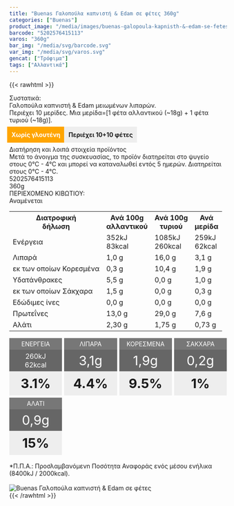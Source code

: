```yaml
---
title: "Buenas Γαλοπούλα καπνιστή & Edam σε φέτες 360g"
categories: ["Buenas"]
product_image: "/media/images/buenas-galopoula-kapnisth-&-edam-se-fetes.jpg"
barcode: "5202576415113"
varos: "360g"
bar_img: "/media/svg/barcode.svg"
var_img: "/media/svg/varos.svg"
gencat: ["Τρόφιμα"]
tags: ["Αλλαντικά"]
---
```

{{< rawhtml >}}

<div class="sload125"><div class="product"><div id="sistatika">Συστατικά:</div><div class="alltext">Γαλοπούλα καπνιστή &amp; Edam μειωμένων λιπαρών.<br>Περιέχει 10 μερίδες. Μια μερίδα=[1 φέτα αλλαντικού (~18g) + 1 φέτα τυριού (~18g)].<br><br><b style="background:orange;margin:-5px;padding:10px;color:#fff">Χωρίς γλουτένη</b> <b style="margin:0;background:#eee;padding:10px">Περιέχει 10+10 φέτες</b><br><br></div><div id="loipa">Διατήρηση και λοιπά στοιχεία προϊόντος</div><div class="alltext">Μετά το άνοιγμα της συσκευασίας, το προϊόν διατηρείται στο ψυγείο στους 0°C - 4°C και μπορεί να καταναλωθεί εντός 5 ημερών. Διατηρείται στους 0°C - 4°C.</div><div id="barcode"><div id="barimage1"></div><span id="bartext">5202576415113</span></div><div id="varos"><div id="varosimage1"></div><span id="varostext">360g</span></div><div id="kivotio">ΠΕΡΙΕΧΟΜΕΝΟ ΚΙΒΩΤΙΟΥ:<br>Αναμένεται</div><table id="diatable"><tbody><tr><th>Διατροφική<br>δήλωση</th><th>Ανά 100g<br>αλλαντικού</th><th>Ανά 100g<br>τυριού</th><th>Ανά<br>μερίδα</th></tr><tr><td class="texr2">Ενέργεια</td><td class="texr">352kJ<br>83kcal</td><td class="texr">1085kJ<br>260kcal</td><td class="texr">259kJ<br>62kcal</td></tr><tr><td class="texr2">Λιπαρά</td><td class="texr">1,0 g</td><td class="texr">16,0 g</td><td class="texr">3,1 g</td></tr><tr><td class="gray">εκ των οποίων Κορεσµένα</td><td class="gray2">0,3 g</td><td class="gray2">10,4 g</td><td class="gray2">1,9 g</td></tr><tr><td class="texr2">Yδατάνθρακες</td><td class="texr">5,5 g</td><td class="texr">0,0 g</td><td class="texr">1,0 g</td></tr><tr><td class="gray">εκ των οποίων Σάκχαρα</td><td class="gray2">1,5 g</td><td class="gray2">0,0 g</td><td class="gray2">0,3 g</td></tr><tr><td class="texr2">Eδώδιμες ίνες</td><td class="texr">0,0 g</td><td class="texr">0,0 g</td><td class="texr">0,0 g</td></tr><tr><td class="texr2">Πρωτεΐνες</td><td class="texr">13,0 g</td><td class="texr">29,0 g</td><td class="texr">7,6 g</td></tr><tr><td class="texr2">Αλάτι</td><td class="texr">2,30 g</td><td class="texr">1,75 g</td><td class="texr">0,73 g</td></tr></tbody></table><div class="alltext" style="margin:0;padding:0"><div class="varel1"><div class="varel"><div>ΕΝΕΡΓΕΙΑ</div><div style="font-size:medium">260kJ<br>62kcal</div><div>3.1%</div></div><div class="varel"><div>ΛΙΠΑΡΑ</div><div>3,1g</div><div>4.4%</div></div><div class="varel"><div>ΚΟΡΕΣΜΕΝΑ</div><div>1,9g</div><div>9.5%</div></div><div class="varel"><div>ΣΑΚΧΑΡΑ</div><div>0,2g</div><div>1%</div></div><div class="varel"><div>ΑΛΑΤΙ</div><div>0,9g</div><div>15%</div></div></div><style>.varel1{display:grid;width:100%;grid-template-columns:repeat(auto-fit,minmax(120px,1fr));grid-gap:5px;margin-top:5px}.varel div{padding:0;text-align:center}.varel div:nth-child(1){background:#777;color:#fff;padding:5px}.varel div:nth-child(2){background:#666;color:#fff;padding:5px;height:40px;display:flex;align-items:center;justify-content:center;font-size:30px}.varel div:nth-child(3){background:#eee;font-weight:700;font-size:30px;padding:10px}</style><br>*Π.Π.Α.: Προσλαμβανόμενn Ποσότητα Αναφοράς ενός μέσου ενήλικα (8400kJ / 2000kcal).<br></div><br><div class="pimg"><img alt="Buenas Γαλοπούλα καπνιστή &amp; Edam σε φέτες" title="Buenas Γαλοπούλα καπνιστή &amp; Edam σε φέτες" src="/media/images/buenas-galopoula-kapnisth-&amp;-edam-se-fetes.jpg"></div></div></div>
{{< /rawhtml >}}


